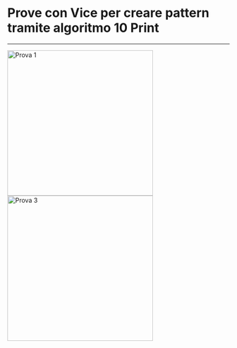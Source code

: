 # Prove con Vice per creare pattern tramite algoritmo 10 Print
---

<img width="330" alt="Prova 1" src="https://user-images.githubusercontent.com/97511685/187966022-2e4fc317-b2a1-4f86-9c42-0ceae0971d9f.png"> <img width="330" alt="Prova 3" src="https://user-images.githubusercontent.com/97511685/187966370-2ef98a4b-8f97-4e65-9d5a-5e6720b149d3.png">

